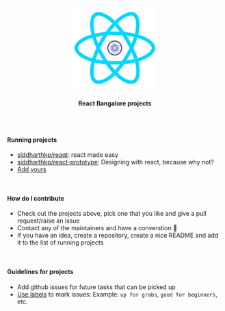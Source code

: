 <p align="center">
  <img src="https://raw.githubusercontent.com/ReactBangalore/art/master/logo.png" height="200px"/>
  <br><br>
  <b>React Bangalore projects</b>
  <br><br>
</p>

&nbsp;

#### Running projects

- [siddharthkp/reaqt](https://github.com/siddharthkp/reaqt): react made easy
- [siddharthkp/react-prototype](https://github.com/siddharthkp/react-prototype): Designing with react, because why not?
- [Add yours](https://github.com/ReactBangalore/projects/issues/new)

&nbsp;

#### How do I contribute

- Check out the projects above, pick one that you like and give a pull request/raise an issue
- Contact any of the maintainers and have a converstion 🙂
- If you have an idea, create a repository, create a nice README and add it to the list of running projects

&nbsp;

#### Guidelines for projects

- Add github issues for future tasks that can be picked up
- [Use labels](https://github.com/ReactBangalore/projects/labels) to mark issues: Example: `up for grabs`, `good for beginners`, etc.

&nbsp;

